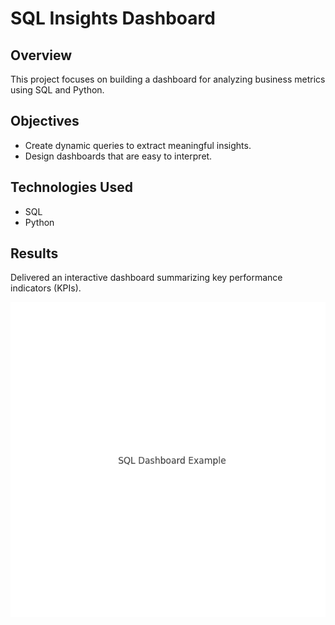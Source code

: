 
# SQL Insights Dashboard

## Overview
This project focuses on building a dashboard for analyzing business metrics using SQL and Python.

## Objectives
- Create dynamic queries to extract meaningful insights.
- Design dashboards that are easy to interpret.

## Technologies Used
- SQL
- Python

## Results
Delivered an interactive dashboard summarizing key performance indicators (KPIs).

![SQL Dashboard Example](../assets/sql_dashboard.png)
